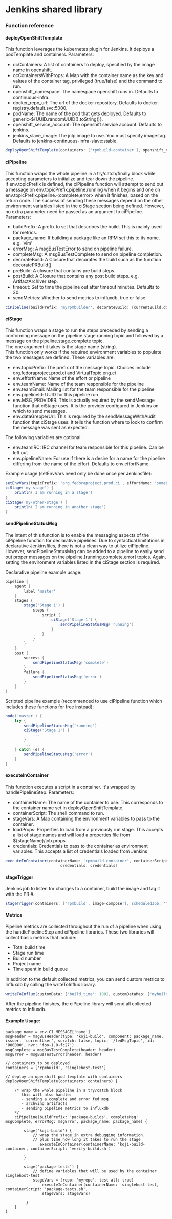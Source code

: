 # Jenkins shared library

### Function reference
#### deployOpenShiftTemplate
This function leverages the kubernetes plugin for Jenkins. It deploys a podTemplate and containers.
Parameters:
- ocContainers: A list of containers to deploy, specified by the image name in openshift.
- ocContainersWithProps: A Map with the container name as the key and values of the container tag, privileged (true/false)
and the command to run.
- openshift_namespace: The namespace openshift runs in. Defaults to continuous-infra.
- docker_repo_url: The url of the docker repository. Defaults to docker-registry.default.svc:5000.
- podName: The name of the pod that gets deployed. Defaults to generic-${UUID.randomUUID().toString()}.
- openshift_service_account: The openshift service account. Defaults to jenkins.
- jenkins_slave_image: The jnlp image to use. You must specify image:tag. Defaults to jenkins-continuous-infra-slave:stable.
```groovy
deployOpenShiftTemplate(containers: ['rpmbuild-container'], openshift_namespace: 'default')
```
#### ciPipeline
This function wraps the whole pipeline in a try/catch/finally block while accepting parameters to initialize and tear down
the pipeline.<br>
If env.topicPrefix is defined, the ciPipeline function will attempt
to send out a message on env.topicPrefix.pipeline.running when it begins
and one on env.topicPrefix.pipeline.<complete,error> when it finishes,
based on the return code. The success of sending these messages
depend on the other environment variables listed in the ciStage section
being defined. However, no extra parameter need be passed as an argument
to ciPipeline.<br>
Parameters:
- buildPrefix: A prefix to set that describes the build. This is mainly used for metrics.
- package_name: If building a package like an RPM set this to its name. e.g. 'vim'
- errorMsg: A msgBusTestError to send on pipeline failure.
- completeMsg: A msgBusTestComplete to send on pipeline completion.
- decorateBuild: A Closure that decorates the build such as the function decoratePRBuild()
- preBuild: A closure that contains pre build steps.
- postBuild: A Closure that contains any post build steps. e.g. ArtifactArchiver step.
- timeout: Set to time the pipeline out after timeout minutes. Defaults to 30.
- sendMetrics: Whether to send metrics to influxdb. true or false.
```groovy
ciPipeline(buildPrefix: 'myrpmbuilder', decorateBuild: {currentBuild.displayName: 'env.BUILD_ID'})
```
#### ciStage
This function wraps a stage to run the steps preceded by sending
a conforming message on the pipeline.stage.running topic and
followed by a message on the pipeline.stage.complete topic.<br>
The one argument it takes is the stage name (string).<br>
This function only works if the required environment variables
to populate the two messages are defined. These variables are:
- env.topicPrefix: The prefix of the message topic. Choices include org.fedoraproject.prod.ci and VirtualTopic.eng.ci
- env.effortName: Name of the effort or pipeline
- env.teamName: Name of the team responsible for the pipeline
- env.teamEmail: Mailing list for the team responsible for the pipeline
- env.pipelineId: UUID for this pipeline run
- env.MSG_PROVIDER: This is actually required by the sendMessage function that ciStage uses. It is the provider configured in Jenkins on which to send messages.
- env.dataGrepperUrl: This is required by the sendMessageWithAudit function that ciStage uses. It tells the function where to look to confirm the message was sent as expected.

The following variables are optional:
- env.teamIRC: IRC channel for team responsible for this pipeline. Can be left out
- env.pipelineName: For use if there is a desire for a name for the pipeline differing from the name of the effort. Defaults to env.effortName

Example usage (setEnvVars need only be done once per Jenkinsfile):
```groovy
setEnvVars(topicPrefix: 'org.fedoraproject.prod.ci', effortName: 'someEffort', teamName: 'ateam', teamEmail: 'team@org.com', pipelineId: 'teamPipeline', teamIRC: '#team', pipelineName: 'my-pipeline', MSG_PROVIDER: 'fedmsg', dataGrepperUrl: 'https://apps.fedoraproject.org/datagrepper')
ciStage('my-stage') {
    println('I am running in a stage')
}
ciStage('my-other-stage') {
    println('I am running in another stage')
}
```
#### sendPipelineStatusMsg
The intent of this function is to enable the messaging aspects of the
ciPipeline function for declarative pipelines. Due to syntactical
limitations in declarative Jenkinsfiles, there is not a clean way to
utilize ciPipeline. However, sendPipelineStatusMsg can be added to a
pipeline to easily send out proper messages on the
pipeline.[running,complete,error] topics. Again, setting the environment
variables listed in the ciStage section is required.

Declarative pipeline example usage:
```groovy
pipeline {
    agent {
        label 'master'
    }
    stages {
        stage('Stage 1') {
            steps {
                script {
                    ciStage('Stage 1') {
                        sendPipelineStatusMsg('running')
                    }
                }
            }
        }
    }
    post {
        success {
            sendPipelineStatusMsg('complete')
        }
        failure {
            sendPipelineStatusMsg('error')
        }
    }
}
```
Scripted pipeline example (recommended to use ciPipeline function which includes these functions for free instead):
```groovy
node('master') {
    try {
        sendPipelineStatusMsg('running')
        ciStage('Stage 1') {
            ...
        }
        ...
    } catch (e) {
        sendPipelineStatusMsg('error')
    }
}
```
#### executeInContainer
This function executes a script in a container. It's wrapped by handlePipelineStep.
Parameters:
- containerName: The name of the container to use. This corresponds to the container name set in deployOpenShiftTemplate.
- containerScript: The shell command to run.
- stageVars: A Map containing the environment variables to pass to the container.
- loadProps: Properties to load from a previously run stage. This accepts a list of stage names and will load a properties file
from ${stageName}/job.props.
- credentials: Credentials to pass to the container as environment variables. This accepts a list of credentials loaded
from Jenkins
```groovy
executeInContainer(containerName: 'rpmbuild-container', containerScript: 'echo success', stageVars: ['var1': 'val1'],
                        credentials: credentials)
```

#### stageTrigger
Jenkins job to listen for changes to a container, build the image and tag it with the PR #.
```groovy
stageTrigger(containers: ['rpmbuild', image-compose'], scheduledJob: 'fedora-rawhide-build')
```

#### Metrics
Pipeline metrics are collected throughout the run of a pipeline when using the handlePipelineStep and ciPipeline libraries.
These two libraries will collect basic metrics that include:
- Total build time
- Stage run time
- Build number
- Project name
- Time spent in build queue

In addition to the default collected metrics, you can send custom metrics to Influxdb by calling the writeToInflux library.

```groovy
writeToInflux(customData: ['build_time': 100], customDataMap: ['mybuild': ['build_time': 100]])
```
After the pipeline finishes, the ciPipeline library will send all collected metrics to Influxdb.

#### Example Usage:
```
package_name = env.CI_MESSAGE['name']
msgHeader = msgBusHeader(type: 'koji-build', component: package_name, issuer: 'currentUser', scratch: false, topic: '/fedMsgTopic', id: '000000', nvr: 'foo-1.0-fc27')
msgComplete = msgBusTestComplete(header: header)
msgError = msgBusTestError(header: header)

// containers to be deployed
containers = ['rpmbuild', 'singlehost-test']

// deploy an openshift pod template with containers
deployOpenShiftTemplate(containers: containers) {

    /* wrap the whole pipeline in a try/catch block
       this will also handle:
       - sending a complete and error fed msg
       - archving artifacts
       - sending pipeline metrics to influxdb
    */
    ciPipeline(buildPrefix: 'package-builds', completeMsg: msgComplete, errorMsg: msgError, package_name: package_name) {
    
        stage('koji-build') {
            // wrap the stage in extra debugging information.
            // plus time how long it takes to run the stage
               executeInContainer(containerName: 'koji-build-container, containerScript: 'verify-build.sh')
           
        }
        
        stage('package-tests') {
            // define variables that will be used by the container singlehost-test
            stageVars = [repo: 'myrepo', test-all: true]
                executeInContainer(containerName: 'singlehost-test, containerScript: 'package-tests.sh',
                stageVars: stageVars)

         }
    }
}
```
